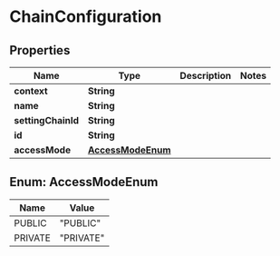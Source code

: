 
# ChainConfiguration

## Properties
Name | Type | Description | Notes
------------ | ------------- | ------------- | -------------
**context** | **String** |  | 
**name** | **String** |  | 
**settingChainId** | **String** |  | 
**id** | **String** |  | 
**accessMode** | [**AccessModeEnum**](#AccessModeEnum) |  | 


<a name="AccessModeEnum"></a>
## Enum: AccessModeEnum
Name | Value
---- | -----
PUBLIC | &quot;PUBLIC&quot;
PRIVATE | &quot;PRIVATE&quot;



